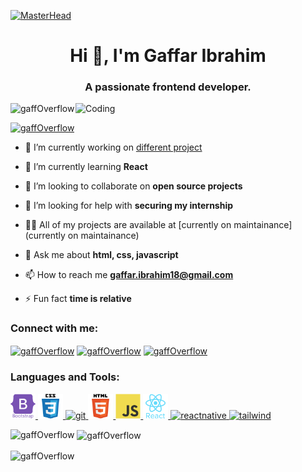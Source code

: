 
[![MasterHead](https://freight.cargo.site/t/original/i/5a69f0f095793f10508b30a779df3a77d5d8c3cd649265f5d87b7aa2eacb0c72/jjj.gif)](https://replit.com/@Laru18)

<h1 align="center">Hi 👋, I'm Gaffar Ibrahim</h1>
<h3 align="center">A passionate frontend developer.</h3>

<img align="right" alt="Coding" width="400" src="https://miro.medium.com/max/1360/0*gqO3slLmGb4mUeje.gif">

<p align="left"> <img src="https://komarev.com/ghpvc/?username=gaffOverflow&label=Profile%20views&color=0e75b6&style=flat" alt="gaffOverflow" /> </p>

<p align="left"> <a href="https://twitter.com/gaffOverflow" target="blank"><img src="https://img.shields.io/twitter/follow/gaffOverflow?logo=twitter&style=for-the-badge" alt="gaffOverflow" /></a> </p>

- 🔭 I’m currently working on [different project](https://codepen.io/laru18)

- 🌱 I’m currently learning **React**

- 👯 I’m looking to collaborate on **open source projects**

- 🤝 I’m looking for help with **securing my internship**

- 👨‍💻 All of my projects are available at [currently on maintainance](currently on maintainance)

- 💬 Ask me about **html, css, javascript**

- 📫 How to reach me **gaffar.ibrahim18@gmail.com**

- ⚡ Fun fact **time is relative**

<h3 align="left">Connect with me:</h3>
<p align="left">
<a href="https://codepen.io/gaffOverflow" target="blank"><img align="center" src="https://raw.githubusercontent.com/rahuldkjain/github-profile-readme-generator/master/src/images/icons/Social/codepen.svg" alt="gaffOverflow" height="30" width="40" /></a>
<a href="https://twitter.com/gaffOverflow" target="blank"><img align="center" src="https://raw.githubusercontent.com/rahuldkjain/github-profile-readme-generator/master/src/images/icons/Social/twitter.svg" alt="gaffOverflow" height="30" width="40" /></a>
<a href="https://stackoverflow.com/users/gaffOverflow" target="blank"><img align="center" src="https://raw.githubusercontent.com/rahuldkjain/github-profile-readme-generator/master/src/images/icons/Social/stack-overflow.svg" alt="gaffOverflow" height="30" width="40" /></a>
</p>

<h3 align="left">Languages and Tools:</h3>
<p align="left"> <a href="https://getbootstrap.com" target="_blank" rel="noreferrer"> <img src="https://raw.githubusercontent.com/devicons/devicon/master/icons/bootstrap/bootstrap-plain-wordmark.svg" alt="bootstrap" width="40" height="40"/> </a> <a href="https://www.w3schools.com/css/" target="_blank" rel="noreferrer"> <img src="https://raw.githubusercontent.com/devicons/devicon/master/icons/css3/css3-original-wordmark.svg" alt="css3" width="40" height="40"/> </a> <a href="https://git-scm.com/" target="_blank" rel="noreferrer"> <img src="https://www.vectorlogo.zone/logos/git-scm/git-scm-icon.svg" alt="git" width="40" height="40"/> </a> <a href="https://www.w3.org/html/" target="_blank" rel="noreferrer"> <img src="https://raw.githubusercontent.com/devicons/devicon/master/icons/html5/html5-original-wordmark.svg" alt="html5" width="40" height="40"/> </a> <a href="https://developer.mozilla.org/en-US/docs/Web/JavaScript" target="_blank" rel="noreferrer"> <img src="https://raw.githubusercontent.com/devicons/devicon/master/icons/javascript/javascript-original.svg" alt="javascript" width="40" height="40"/> </a> <a href="https://reactjs.org/" target="_blank" rel="noreferrer"> <img src="https://raw.githubusercontent.com/devicons/devicon/master/icons/react/react-original-wordmark.svg" alt="react" width="40" height="40"/> </a> <a href="https://reactnative.dev/" target="_blank" rel="noreferrer"> <img src="https://reactnative.dev/img/header_logo.svg" alt="reactnative" width="40" height="40"/> </a> <a href="https://tailwindcss.com/" target="_blank" rel="noreferrer"> <img src="https://www.vectorlogo.zone/logos/tailwindcss/tailwindcss-icon.svg" alt="tailwind" width="40" height="40"/> </a> </p>

<p><img align="left" src="https://github-readme-stats.vercel.app/api/top-langs?username=gaffOverflow&show_icons=true&locale=en&layout=compact" alt="gaffOverflow" /></p>

<p>&nbsp;<img align="center" src="https://github-readme-stats.vercel.app/api?username=gaffOverflow&show_icons=true&locale=en" alt="gaffOverflow" /></p>

<p><img align="center" src="https://github-readme-streak-stats.herokuapp.com/?user=gaffOverflow&" alt="gaffOverflow" /></p>
